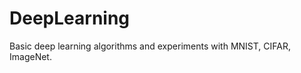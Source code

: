 DeepLearning
============

Basic deep learning algorithms and experiments with MNIST, CIFAR, ImageNet.
